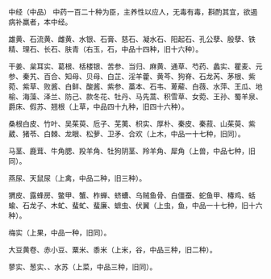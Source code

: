 中经（中品）
中药一百二十种为臣，主养性以应人，无毒有毒，斟酌其宜，欲遏病补羸者，本中经。

雄黄、石流黄、雌黄、水银、石膏、慈石、凝水石、阳起石、孔公孽、殷孽、铁精、理石、长石、肤青（右玉，石，中品十四种，旧十六种）。

干姜、枲耳实、葛根、栝楼银、苦参、当归、麻黄、通草、芍药、蠡实、瞿麦、元参、秦艽、百合、知母、贝母、白芷、淫羊藿、黄芩、狗脊、石龙芮、茅根、紫菀、紫草、败酱、白鲜、酸酱、紫参、藁本、石韦、萆薢、白薇、水萍、王瓜、地榆、海藻、泽兰、防己、款冬花、牡丹、马先蒿、积雪草、女菀、王孙、蜀羊泉、爵床、假苏、翘根（上草，中品四十九种，旧四十六种）。

桑根白皮、竹叶、吴茱萸、卮子、芜荑、枳实、厚朴、秦皮、秦菽、山茱萸、紫葳、猪苓、白棘、龙眼、松萝、卫矛、合欢（上木，中品一十七种，旧同）。

马茎、鹿茸、牛角腮、羖羊角、牡狗阴茎、羚羊角、犀角（上兽，中品七种，旧同）。

燕尿、天鼠尿（上禽，中品二种，旧三种）。

猬皮、露蜂房、鳖甲、蟹、柞蝉、蛴螬、乌贼鱼骨、白僵蚕、蛇鱼甲、椿鸡、蛞蝓、石龙子、木虻、蜚虻、蜚廉、蟅虫、伏翼（上虫，鱼，中品一十七种，旧十六种）。

梅实（上果，中品一种，旧同）。

大豆黄卷、赤小豆、粟米、黍米（上米，谷，中品三种，旧二种）。

蓼实、葱实、、水苏（上菜，中品三种，旧同）。

